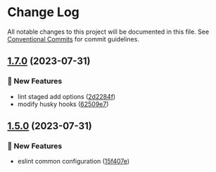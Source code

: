 # Change Log

All notable changes to this project will be documented in this file.
See [Conventional Commits](https://conventionalcommits.org) for commit guidelines.

## [1.7.0](https://github.com/yjw8459/vue-component/compare/v1.6.0...v1.7.0) (2023-07-31)


### :rocket: New Features

* lint staged add options ([2d2284f](https://github.com/yjw8459/vue-component/commit/2d2284f8fa0bdf52010aaf1347049e1823da4598))
* modify husky hooks ([62509e7](https://github.com/yjw8459/vue-component/commit/62509e75ac510c3f8500d658b07e15769b87e786))



## [1.5.0](https://github.com/yjw8459/vue-component/compare/v1.4.1...v1.5.0) (2023-07-31)


### :rocket: New Features

* eslint common configuration ([15f407e](https://github.com/yjw8459/vue-component/commit/15f407e0a1bb4384359dbea392e52d32af1950ef))
